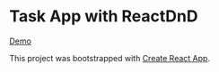 # Task App with ReactDnD

[Demo](https://eowino.github.io/Task-App-DnD/)

This project was bootstrapped with [Create React App](https://github.com/facebookincubator/create-react-app).
